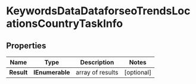 # KeywordsDataDataforseoTrendsLocationsCountryTaskInfo


## Properties

| Name | Type | Description | Notes |
|------------ | ------------- | ------------- | -------------|
**Result** | **IEnumerable<KeywordsDataDataforseoTrendsLocationsCountryResultInfo>** | array of results |[optional]|
